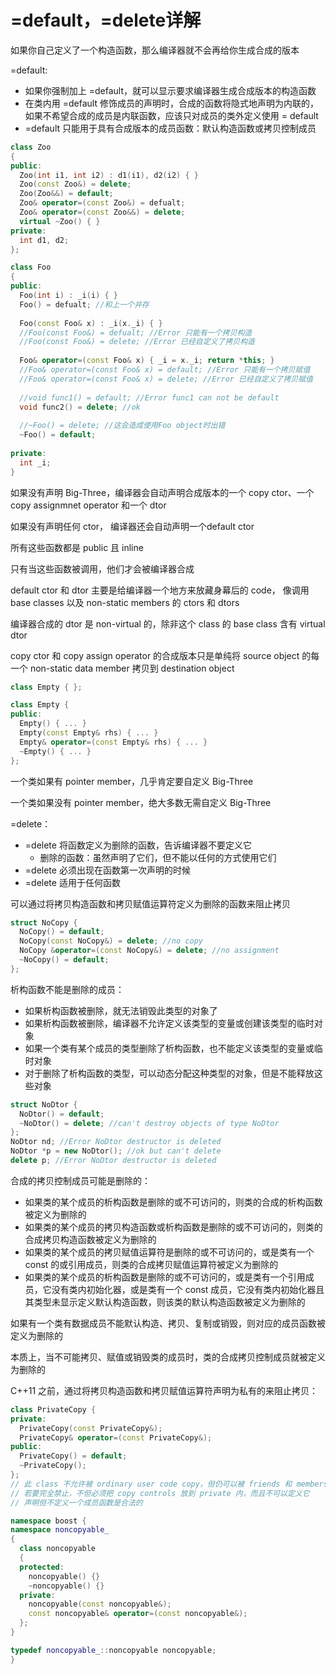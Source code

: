 # =default，=delete详解

如果你自己定义了一个构造函数，那么编译器就不会再给你生成合成的版本

=default:
- 如果你强制加上 =default，就可以显示要求编译器生成合成版本的构造函数
- 在类内用 =default 修饰成员的声明时，合成的函数将隐式地声明为内联的，如果不希望合成的成员是内联函数，应该只对成员的类外定义使用 = default
- =default 只能用于具有合成版本的成员函数：默认构造函数或拷贝控制成员

```C++
class Zoo
{
public:
  Zoo(int i1, int i2) : d1(i1), d2(i2) { }
  Zoo(const Zoo&) = delete;
  Zoo(Zoo&&) = default;
  Zoo& operator=(const Zoo&) = defualt;
  Zoo& operator=(const Zoo&&) = delete;
  virtual ~Zoo() { }
private:
  int d1, d2;
};
```

```C++
class Foo
{
public:
  Foo(int i) : _i(i) { }
  Foo() = defualt; //和上一个并存
  
  Foo(const Foo& x) : _i(x._i) { }
  //Foo(const Foo&) = defualt; //Error 只能有一个拷贝构造
  //Foo(const Foo&) = delete; //Error 已经自定义了拷贝构造
  
  Foo& operator=(const Foo& x) { _i = x._i; return *this; }
  //Foo& operator=(const Foo& x) = default; //Error 只能有一个拷贝赋值
  //Foo& operator=(const Foo& x) = delete; //Error 已经自定义了拷贝赋值
  
  //void func1() = default; //Error func1 can not be default
  void func2() = delete; //ok
  
  //~Foo() = delete; //这会造成使用Foo object时出错
  ~Foo() = default;
 
private:
  int _i;
}
```

如果没有声明 Big-Three，编译器会自动声明合成版本的一个 copy ctor、一个 copy assignmnet operator 和一个 dtor

如果没有声明任何 ctor， 编译器还会自动声明一个default ctor

所有这些函数都是 public 且 inline

只有当这些函数被调用，他们才会被编译器合成

default ctor 和 dtor 主要是给编译器一个地方来放藏身幕后的 code， 像调用 base classes 以及 non-static members 的 ctors 和 dtors

编译器合成的 dtor 是 non-virtual 的，除非这个 class 的 base class 含有 virtual dtor

copy ctor 和 copy assign operator 的合成版本只是单纯将 source object 的每一个 non-static data member 拷贝到 destination object 

```C++
class Empty { };

class Empty {
public:
  Empty() { ... }
  Empty(const Empty& rhs) { ... }
  Empty& operator=(const Empty& rhs) { ... }
  ~Empty() { ... }
};
```

一个类如果有 pointer member，几乎肯定要自定义 Big-Three

一个类如果没有 pointer member，绝大多数无需自定义 Big-Three


=delete：
- =delete 将函数定义为删除的函数，告诉编译器不要定义它
  - 删除的函数：虽然声明了它们，但不能以任何的方式使用它们
- =delete 必须出现在函数第一次声明的时候
- =delete 适用于任何函数

可以通过将拷贝构造函数和拷贝赋值运算符定义为删除的函数来阻止拷贝
```C++
struct NoCopy {
  NoCopy() = default;
  NoCopy(const NoCopy&) = delete; //no copy
  NoCopy &operator=(const NoCopy&) = delete; //no assignment
  ~NoCopy() = default;
};
```

析构函数不能是删除的成员：
- 如果析构函数被删除，就无法销毁此类型的对象了
- 如果析构函数被删除，编译器不允许定义该类型的变量或创建该类型的临时对象
- 如果一个类有某个成员的类型删除了析构函数，也不能定义该类型的变量或临时对象
- 对于删除了析构函数的类型，可以动态分配这种类型的对象，但是不能释放这些对象
```C++
struct NoDtor {
  NoDtor() = default;
  ~NoDtor() = delete; //can't destroy objects of type NoDtor
};
NoDtor nd; //Error NoDtor destructor is deleted
NoDtor *p = new NoDtor(); //ok but can't delete
delete p; //Error NoDtor destructor is deleted
```

合成的拷贝控制成员可能是删除的：
- 如果类的某个成员的析构函数是删除的或不可访问的，则类的合成的析构函数被定义为删除的
- 如果类的某个成员的拷贝构造函数或析构函数是删除的或不可访问的，则类的合成拷贝构造函数被定义为删除的
- 如果类的某个成员的拷贝赋值运算符是删除的或不可访问的，或是类有一个 const 的或引用成员，则类的合成拷贝赋值运算符被定义为删除的
- 如果类的某个成员的析构函数是删除的或不可访问的，或是类有一个引用成员，它没有类内初始化器，或是类有一个 const 成员，它没有类内初始化器且其类型未显示定义默认构造函数，则该类的默认构造函数被定义为删除的

如果有一个类有数据成员不能默认构造、拷贝、复制或销毁，则对应的成员函数被定义为删除的

本质上，当不可能拷贝、赋值或销毁类的成员时，类的合成拷贝控制成员就被定义为删除的

C++11 之前，通过将拷贝构造函数和拷贝赋值运算符声明为私有的来阻止拷贝：
```C++
class PrivateCopy {
private:
  PrivateCopy(const PrivateCopy&);
  PrivateCopy& operator=(const PrivateCopy&);
public:
  PrivateCopy() = default;
  ~PrivateCopy();
};
// 此 class 不允许被 ordinary user code copy，但仍可以被 friends 和 members copy
// 若要完全禁止，不但必须把 copy controls 放到 private 内，而且不可以定义它
// 声明但不定义一个成员函数是合法的
```

```C++
namespace boost {
namespace noncopyable_
{
  class noncopyable
  {
  protected:
    noncopyable() {}
    ~noncopyable() {}
  private:
    noncopyable(const noncopyable&);
    const noncopyable& operator=(const noncopyable&);
  };
}

typedef noncopyable_::noncopyable noncopyable;
}
```